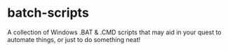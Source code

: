 # batch-scripts
A collection of Windows .BAT &amp; .CMD scripts that may aid in your quest to automate things, or just to do something neat!
